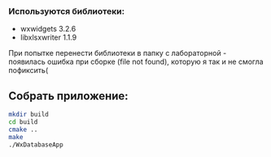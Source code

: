 ### Используются библиотеки:
   - wxwidgets 3.2.6 
   - libxlsxwriter 1.1.9

При попытке перенести библиотеки в папку с лабораторной - появилась ошибка при сборке (file not found), которую я так и не смогла пофиксить(


## Собрать приложение:

   ```bash
   mkdir build
   cd build
   cmake ..
   make
   ./WxDatabaseApp

